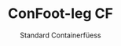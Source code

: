 ---
title: "ConFoot-leg CF"
subtitle: "Standard Containerfüess"
mainImage: "/images/products/confoot-leg-cf-main.jpg"
gallery:
  - "/images/products/confoot-leg-cf-1.jpg"
  - "/images/products/confoot-leg-cf-2.jpg"
  - "/images/products/confoot-leg-cf-3.jpg"
shortDescription: "ConFoot-leg CF isch üses Standard-Modell vo Containerfüess, wo d Zit reduziert, wo bruucht wird, um Container z bewege und uszulade. Dä Vorteil isch, dass d Container wartend glätte chönd, so dass d Fahrer nöd laam warde."
technicalDescription: "S CF-Modell erlaabt, dass Container als zusätzlichi Lager bruucht werde chönd und jederzit für de Transport parat bliibe – fahre eifach dä Anhänger unter dä Container, und d Reis geit witer."
videoID: "C2KwnEb-npU"
faq:
  - question: "Was isch de ConFoot-leg CF?"
    answer: |
      ConFoot-leg CF isch üses Standard-Modell vo Containerfüess, wo d Zit reduziert, wo bruucht wird, um Container z bewege und uszulade. Dä Vorteil isch, dass d Container wartend glätte chönd, so dass d Fahrer nöd laam warde.
  - question: "Wie funktioniert de ConFoot-leg CF?"
    answer: |
      De ConFoot-leg CF wird sicher an de Eckbeschläg vom Container befestigt und bietet stabile Halt, während de Container zum Be-, Entlade oder zur Lagerig positioniert wird. D Füess verfüged über en Istellbereich vo 1.043 mm bis 1.448 mm, was en vielsitigi Positionierig in unterschiedliche Isatzumgebige ermöglicht.
specifications:
  - name: "Gewicht"
    value: "24 kg pro Füess"
  - name: "Tragfähigkeit"
    value: "34 Tonne"
  - name: "Einstelligsbereich"
    value: "1,043 mm bis 1,448 mm"
  - name: "Material"
    value: "Hochwäerte Schtahl"
price: "3.500 EUR"
priceVAT: "4.235 EUR"
pricingNotes: "Mengenrabatte verfügbar. Nimm Kontakt ufe für Detail."
buyLink: "/contact"
howToUse: |
  1. Positionier dä CF Füess bi de Container-Eck-Castings
  2. Betätige dä Verriegelungsmechanismus
  3. Stell d Höchi a, wenn nödig, im Bereich vo 1,043 mm bis 1,448 mm
  4. Wiederhol das für all nöitige Ecke
  5. Senk dä Anhänger ab und fahri weg, so dass dä Container uf de Füess bliibt
benefits:
  - title: "Ziiterspare"
    description: "Reduziert d Zit, wo zum Bewege und Uslade vo Container bruucht wird, da d Container wartend blybe chönd."
  - title: "Effizienz vom Fahrer"
    description: "D Fahrer muesse nöd warta bim Uslade, was ihne meh Ziit für andere Aufgabe verschafft."
  - title: "Zusatzi Lager"
    description: "Container chönd als zusätzlichi Lagerfläche bruucht werde, wenn se nöd im Transit sind."
  - title: "Jederzi Mobilität"
    description: "Container sind jederzit für de Transport parat – fahre eifach dä Anhänger unter dä Container und d Reis geit witer."
  - title: "Vielseitigi Aawändig"
    description: "Geeignet für allgemaini Bruuch, Lagerig, Tankcontainer und verschiedeni Branche."
  - title: "Choschtoptimalierig"
    description: "Optimiert d Choschte und d Zit, indem Transport- und Lagerigsabläuf vereinfacht werde."
articleContent: |
  ## Was isch de ConFoot-leg CF?

  ConFoot-leg CF isch s Standard-Modell vo Containerfüess, wo dezue konzipiert isch, de Transport, d Lagerig und d Logistik z optimieren. Die vielseitigi Løsig reduziert d Zit, wo bruucht wird, um Container z bewege und uszulade, will d Container wartend glätte chönd, und drum muesse d Fahrer nöd laa warde. S CF-Modell verwandlet Schifffahrtscontainer in flexible Lagerigseneh, wo jederzit für de Transport parat bliibe.

  ## Wichtigi Vorteiil für Transport und Logistik

  De ConFoot-leg CF biete erheblici betriebliche Vorteiil für Unternehmige, wo im Containertransport und in de Logistik tätsched. Durch d Möglichkeit, Container uf de Füess wartend z lah, chönd d Fahrerzäit und d Flottennutzung optimiert werde. D Fahrer chönd Container absetze und sofort zur nächschte Aufgabe witer, statt in teuri Warteziit bim Lade und Uslade z verfallen.

  Zudem chönd Container mit CF-Füess als wertvoll zusaetzligi Lagerfläche diene, wenn se nöd im Transit sind. Sie bliibe jederzit transportierbar – fahre eifach e Anhänger unter dä Container, und d Reis geit witer. Die Vielseitigkeit macht s CF zu ere ideale Løsig für Unternehmige, wo ihre Logistikeffizienz und Lagerkapazität verbessere wend.

  ## Wie's funktioniert

  De ConFoot-leg CF wird sicher an de Container-Eck-Castings befestigt und git e stabile Stütze, wänn dä Container fürs Lade, Uslade oder Lager igstellt wird. D Füess händ e Einstelligsbereich vo 1,043 mm bis 1,448 mm, was e vielseitigi Positionierig in verschieden betriebliche Umgäbig erlaubt. Jede Füess wiegt 24 kg, was s Handhabe für d Bediener erliich macht, und s System bietet e beträchtlichi Tragfähigkeit vo 34 Tonne.

  De Installationsprozess isch eifach:
  1. Platzier d CF-Füess bi de Container-Eck-Castings
  2. Betätige d Verriegelig, um d Füess z sicheri
  3. Stell d Höchi a, wie nödig, je nach dine spezifische Bedürfnis
  4. Senk dä Anhänger ab und fahri weg, so dass dä Container sicher uf de Füess trage cha

  Wänn s Ziit isch, dä Container z bewege, fahre eifach dä Anhänger zrugg unter ihn, sichere dä Container am Anhänger, nimm d Füess ab und mached d Reis witer.

  ## Aawändig vo ConFoot-leg CF

  ### Transportunternehme
  Transportunternehme profitiere erheblich vo de Fähigkeit vom CF, d Flottennutzung zu optimieren. D Fahrer chönd Container bi de Kundä absetze und sofort zur nächschte Aufgabe witer, statt in Warteziit für Lade-/Usladeoperatione verhaftet z sii. Die Effizienz cha de produktive Kapazität vo de bestehende Anhängerflotte beträchtlich erhöhe und d Betriebskoschte senke.

  ### Lagerig und Verteilig
  Für Lagerigs- und Verteiligsoperatione biete s CF wertvolli Flexibilität bim Management vo Containerströme. Container chönd in temporäre Lagerbereich uf de Füess positioniert werde und so zusätzliche Pufferkapazität während peak Periodä schaffe. D diesanje Vorgehwiis reduziert d Überfrachtig an Ladebereichen und ermöglicht e effizienteri Planung vo Lade und Uslade.

  ### Produktionsbetriebe
  Produktionsbetriebe chönd CF-aagrüsteti Container als flexible zusaetzligi Lager für Rohstoff oder fertigi Produkte bruuchen. Durch s Positioniere vo de Container nah an de Produktionsbereiche chönd d Materialien eifach zrugggriffa werde, was d Handhabigskoschte senkt und d Produktionseffizienz verbessert.

  ### Händlerbetrieb
  Händler chönd d CF-Füess für saisonali Lagerigslösige bruuchen, mit Container, wo an strategische Standorte positioniert werde, um d Inventarverwaltung während peak Periodä z unterstütze. D diesanje Vorgehwiis bietet kosteneffektivi zusätzliche Kapazität, ohni dä Notwendigkeit vo permanente Erweiterig vo de Betriebssäti.

  ## Technischi Spezifikationen

  - **Tragfähigkeit**: 34 Tonne
  - **Gewicht**: 24 kg pro Füess
  - **Einstelligsbereich**: 1,043 mm bis 1,448 mm
  - **Material**: Hochwäerte Schtahl mit langlebiger Oberfläche
  - **Kompatibilität**: Standard Container-Eck-Castings

  De ConFoot-leg CF stellt e praxisnagi Løsig dar, um Transport- und Lagerigsoperatione z vereinfachen, und biete Unternehmige e Möglichkeit, d Choschte und d Zit optimal z nutze. Durch d Option, Container wartend z lah für Uslade und als zusätzlichi Lager z bruuchen, hilft s CF Betriebe, e höhere Effizienz und Flexibilität bim Umgang mit Container z erreiche.
---